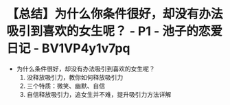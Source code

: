 # 【总结】为什么你条件很好，却没有办法吸引到喜欢的女生呢？ - P1 - 池子的恋爱日记 - BV1VP4y1v7pq

-   为什么条件很好，却没有办法吸引到喜欢的女生呢？
    1.  没释放吸引力，教你如何释放吸引力
    2.  三个特质：微笑、幽默、自信
    3.  自信释放吸引力，追女生并不难，提升吸引力方法详解